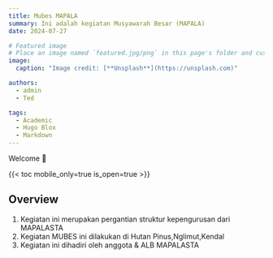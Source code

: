 ```yaml
---
title: Mubes MAPALA
summary: Ini adalah kegiatan Musyawarah Besar (MAPALA) 
date: 2024-07-27

# Featured image
# Place an image named `featured.jpg/png` in this page's folder and customize its options here.
image:
  caption: "Image credit: [**Unsplash**](https://unsplash.com)"

authors:
  - admin
  - Ted

tags:
  - Academic
  - Hugo Blox
  - Markdown
---
```


Welcome 👋

{{< toc mobile_only=true is_open=true >}}

## Overview

1. Kegiatan ini merupakan pergantian struktur kepengurusan dari MAPALASTA
2. Kegiatan MUBES ini dilakukan di Hutan Pinus,Nglimut,Kendal
3. Kegiatan ini dihadiri oleh anggota & ALB MAPALASTA

[//]: # "[![The template is mobile first with a responsive design to ensure that your site looks stunning on every device.](https://raw.githubusercontent.com/wowchemy/wowchemy-hugo-modules/main/starters/academic/preview.png)](https://hugoblox.com)"
